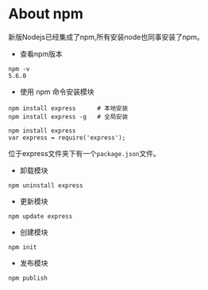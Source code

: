 # About npm

新版Nodejs已经集成了npm,所有安装node也同事安装了npm。

* 查看npm版本

```
npm -v
5.6.0
```

* 使用 npm 命令安装模块

```
npm install express      # 本地安装
npm install express -g   # 全局安装

npm install express
var express = require('express');
```

位于express文件夹下有一个`package.json`文件。

* 卸载模块

`npm uninstall express`

* 更新模块

`npm update express`

* 创建模块

`npm init`

* 发布模块

`npm publish`